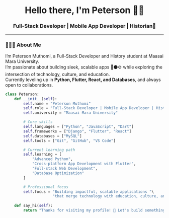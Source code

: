 <!-- Profile README for GitHub -->

<h1 align="center">Hello there, I'm Peterson 👋🏾</h1>
<h3 align="center"> Full-Stack Developer | Mobile App Developer | Historian🖤</h3>

---

### 👨🏾‍💻 About Me
I’m Peterson Muthomi, a Full-Stack Developer and History student at Maasai Mara University.  
I’m passionate about building sleek, scalable apps 🖤⚫⚙️ while exploring the intersection of technology, culture, and education.  
Currently leveling up in **Python, Flutter, React, and Databases**, and always open to collaborations.  
```python
class Peterson:
    def __init__(self):
        self.name = "Peterson Muthomi"
        self.role = "Full-Stack Developer | Mobile App Developer | History Student"
        self.university = "Maasai Mara University"

        # Core skills
        self.languages = ["Python", "JavaScript", "Dart"]
        self.frameworks = ["Django", "Flutter", "React"]
        self.databases = ["MySQL"]
        self.tools = ["Git", "GitHub", "VS Code"]

        # Current learning path
        self.learning = [
            "Advanced Python",
            "Cross-platform App Development with Flutter",
            "Full-stack Web Development",
            "Database Optimization"
        ]

        # Professional focus
        self.focus = "Building impactful, scalable applications "\
                     "that merge technology with education, culture, and innovation."
    
    def say_hi(self):
        return "Thanks for visiting my profile! 🖤 Let's build something amazing together."
